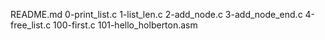 README.md
0-print_list.c
1-list_len.c
2-add_node.c
3-add_node_end.c
4-free_list.c
100-first.c
101-hello_holberton.asm
